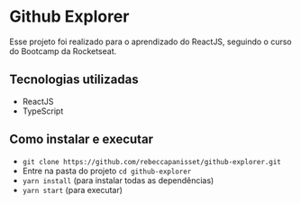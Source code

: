 # Github Explorer

Esse projeto foi realizado para o aprendizado do ReactJS, seguindo o curso do Bootcamp da Rocketseat.

## Tecnologias utilizadas

* ReactJS
* TypeScript

## Como instalar e executar

* `git clone https://github.com/rebeccapanisset/github-explorer.git`
* Entre na pasta do projeto `cd github-explorer`
* `yarn install` (para instalar todas as dependências)
* `yarn start` (para executar)
